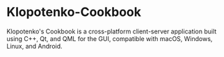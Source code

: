 # Klopotenko-Cookbook
Klopotenko's Cookbook is a cross-platform client-server application built using C++, Qt, and QML for the GUI, compatible with macOS, Windows, Linux, and Android.
